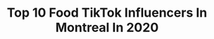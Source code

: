 ---
title: Top 10 Food TikTok Influencers In Montreal In 2020
description: >-
  Find top food TikTok influencers in Montreal in 2020. Most popular hashtags: #food #montreal #fail #funny.
platform: TikTok
profiles:
  - username: "hayaxsuleiman"
    fullname: >-
      Haya Suleiman
    location: "Canada"
    followers: 21373
    engagement: 635
    commentsToLikes: 0.017772
    id: ck7zo5dwrhyds0j78mjba566b
    verified: false
    hashtags: "#vangogh, #guessmyprovince, #mealprep, #family"
  - username: "jesslivinglocal"
    fullname: >-
      Jesslivinglocal
    location: "Canada"
    followers: 4010
    engagement: 689
    commentsToLikes: 0.030301
    id: ck806wu6gmo1p0j789594k9ew
    verified: false
    hashtags: "#funny, #femaleproblems, #like, #travel"
  - username: "freshdailyca"
    fullname: >-
      Freshdaily
    location: "Canada"
    followers: 14454
    engagement: 1557
    commentsToLikes: 0.023278
    id: ck9f9jj9z70kg0j78behujol9
    verified: false
    hashtags: "#canadianlife, #american, #pets, #bakingrecipe"
  - username: "verono"
    fullname: >-
      Vé
    location: "Canada"
    followers: 3498
    engagement: 778
    commentsToLikes: 0.040621
    id: ck8qe4kgdr4hg0j78qp6ff4a6
    verified: false
    hashtags: "#momsoftiktok, #adultingishard, #smallgestures, #lactosefree"
  - username: "tkosilovva"
    fullname: >-
      tatiana
    location: "Canada"
    followers: 20978
    engagement: 1230
    commentsToLikes: 0.010036
    id: ck8tps8ewqoks0j78ntxo1uhw
    verified: false
    hashtags: "#canadian, #blanketlife, #tiktokdiy, #keepingbusy"
  - username: "benwillingdorf"
    fullname: >-
      Ben Willingdorf
    location: "Canada"
    followers: 419654
    engagement: 2064
    commentsToLikes: 0.006987
    id: ck806yq03n5cn0j78y08sgrc9
    verified: false
    hashtags: "#timelapse, #kinder, #fight, #funny"
  - username: "_plus_tony_que_sosa_"
    fullname: >-
      Tony Sosa
    location: "Canada"
    followers: 5396
    engagement: 399
    commentsToLikes: 0.054311
    id: ckad4zokkrxgx0i78hwprngjp
    verified: false
    hashtags: "#warzone, #funnyvideos, #popsmoke, #stayhome"
  - username: "_pifou"
    fullname: >-
      Alexis Pifou
    location: "Canada"
    followers: 93161
    engagement: 601
    commentsToLikes: 0.008692
    id: ck83z40iyxiok0j787a6cc0w8
    verified: false
    hashtags: "#hypnotized, #photo, #hypnosis, #fish"
  - username: "naesha.joanna"
    fullname: >-
      Naësha Joanna💕
    location: "Canada"
    followers: 85866
    engagement: 2108
    commentsToLikes: 0.033569
    id: ckammbjfqzsfz0i783go3eqjg
    verified: false
    hashtags: "#canadiangirl, #nasty, #chretienne, #french"
  - username: "farokh"
    fullname: >-
      Farokh Sarmad 
    location: "Canada"
    followers: 76916
    engagement: 681
    commentsToLikes: 0.049478
    id: ck92uybjoo6ji0j78eqcw09h0
    verified: true
    hashtags: "#glowup, #promlook, #likeachamp, #xyzbca"
---